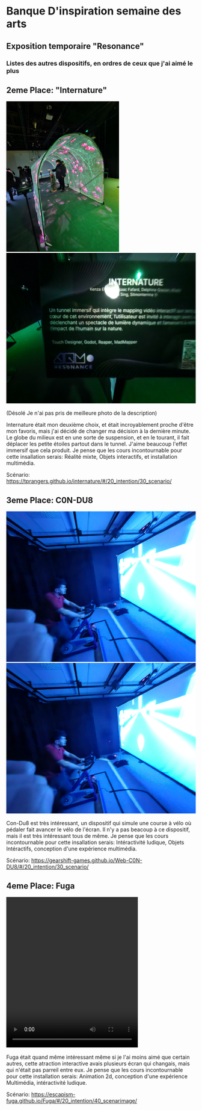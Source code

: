 # Banque D'inspiration semaine des arts

## Exposition temporaire "Resonance"

### Listes des autres dispositifs, en ordres de ceux que j'ai aimé le plus

##
## 2eme Place: "Internature"

<img src="ImagesEnsembles/InternatureEnsemble.jpg" wdith="350" height="400" alt="Vue D'ensemble du dispositif Internature"> <img src="ImagesEnsembles/Internature.jpg" wdith="350" height="400" alt="Description et Credits">

(Désolé Je n'ai pas pris de meilleure photo de la description)

Internature était mon deuxième choix, et était incroyablement proche d'être mon favoris, mais j'ai décidé de changer ma décision à la dernière minute. Le globe du milieux est en une sorte de suspension, et en le tourant, il fait déplacer les petite étoiles partout dans le tunnel. J'aime beaucoup l'effet immersif que cela produit. Je pense que les cours incontournable pour cette insallation serais: Réalité mixte, Objets interactifs, et installation multimédia.

Scénario: https://tprangers.github.io/internature/#/20_intention/30_scenario/

##
## 3eme Place: C0N-DU8

<img src="ImagesEnsembles/Con-Du8Ensemble.jpg" wdith="350" height="400" alt="Vue D'ensemble du dispositif Con-Du8"> <img src="ImagesEnsembles/Con-Du8Ensemble.jpg" wdith="350" height="400" alt="Vue D'ensemble du dispositif Con-Du8">

Con-Du8 est très intéressant, un dispositif qui simule une course à vélo où pédaler fait avancer le vélo de l'écran. Il n'y a pas beacoup à ce dispositif, mais il est très intéressant tous de même. Je pense que les cours incontournable pour cette insallation serais: Intéractivité ludique, Objets Intéractifs, conception d'une expérience multimédia.

Scénario: https://gearshift-games.github.io/Web-C0N-DU8/#/20_intention/30_scenario/

##
## 4eme Place: Fuga

<video src="ImagesEnsembles/FugaVideo.mp4" width="350" height="400" alt="Video de Fuga"> Video </video>

Fuga était quand même intéressant même si je l'ai moins aimé que certain autres, cette atraction interactive avais plusieurs écran qui changais, mais qui n'était pas parreil entre eux. Je pense que les cours incontournable pour cette installation serais: Animation 2d, conception d'une expérience Multimédia, intéractivité ludique.

Scénario: https://escapism-fuga.github.io/Fuga/#/20_intention/40_scenarimage/

